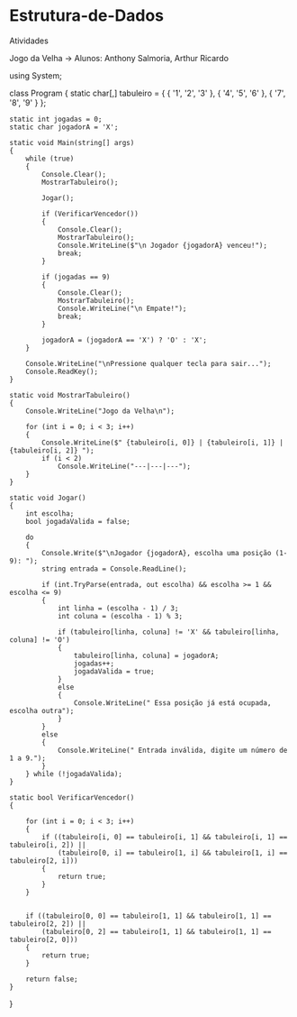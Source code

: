 # Estrutura-de-Dados
Atividades

Jogo da Velha -> Alunos: Anthony Salmoria, Arthur Ricardo

using System;

class Program
{
    static char[,] tabuleiro = {
        { '1', '2', '3' },
        { '4', '5', '6' },
        { '7', '8', '9' }
    };

    static int jogadas = 0;
    static char jogadorA = 'X';

    static void Main(string[] args)
    {
        while (true)
        {
            Console.Clear();
            MostrarTabuleiro();

            Jogar();

            if (VerificarVencedor())
            {
                Console.Clear();
                MostrarTabuleiro();
                Console.WriteLine($"\n Jogador {jogadorA} venceu!");
                break;
            }

            if (jogadas == 9)
            {
                Console.Clear();
                MostrarTabuleiro();
                Console.WriteLine("\n Empate!");
                break;
            }

            jogadorA = (jogadorA == 'X') ? 'O' : 'X';
        }

        Console.WriteLine("\nPressione qualquer tecla para sair...");
        Console.ReadKey();
    }

    static void MostrarTabuleiro()
    {
        Console.WriteLine("Jogo da Velha\n");

        for (int i = 0; i < 3; i++)
        {
            Console.WriteLine($" {tabuleiro[i, 0]} | {tabuleiro[i, 1]} | {tabuleiro[i, 2]} ");
            if (i < 2)
                Console.WriteLine("---|---|---");
        }
    }

    static void Jogar()
    {
        int escolha;
        bool jogadaValida = false;

        do
        {
            Console.Write($"\nJogador {jogadorA}, escolha uma posição (1-9): ");
            string entrada = Console.ReadLine();

            if (int.TryParse(entrada, out escolha) && escolha >= 1 && escolha <= 9)
            {
                int linha = (escolha - 1) / 3;
                int coluna = (escolha - 1) % 3;

                if (tabuleiro[linha, coluna] != 'X' && tabuleiro[linha, coluna] != 'O')
                {
                    tabuleiro[linha, coluna] = jogadorA;
                    jogadas++;
                    jogadaValida = true;
                }
                else
                {
                    Console.WriteLine(" Essa posição já está ocupada, escolha outra");
                }
            }
            else
            {
                Console.WriteLine(" Entrada inválida, digite um número de 1 a 9.");
            }
        } while (!jogadaValida);
    }

    static bool VerificarVencedor()
    {
        
        for (int i = 0; i < 3; i++)
        {
            if ((tabuleiro[i, 0] == tabuleiro[i, 1] && tabuleiro[i, 1] == tabuleiro[i, 2]) ||
                (tabuleiro[0, i] == tabuleiro[1, i] && tabuleiro[1, i] == tabuleiro[2, i]))
            {
                return true;
            }
        }

    
        if ((tabuleiro[0, 0] == tabuleiro[1, 1] && tabuleiro[1, 1] == tabuleiro[2, 2]) ||
            (tabuleiro[0, 2] == tabuleiro[1, 1] && tabuleiro[1, 1] == tabuleiro[2, 0]))
        {
            return true;
        }

        return false;
    }
}
